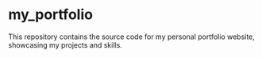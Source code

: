 # my_portfolio
This repository contains the source code for my personal portfolio website, showcasing my projects and skills.

